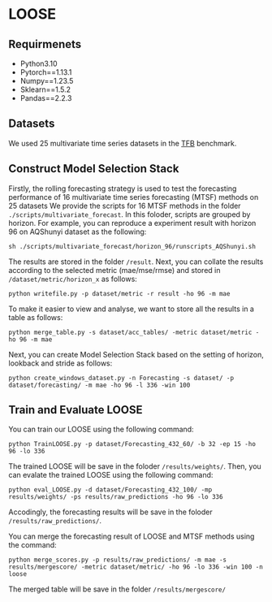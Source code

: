 # LOOSE
 
## Requirmenets
- Python3.10
- Pytorch==1.13.1
- Numpy==1.23.5
- Sklearn==1.5.2
- Pandas==2.2.3

## Datasets
We used 25 multivariate time series datasets in the  [TFB](https://dl.acm.org/doi/10.14778/3665844.3665863) benchmark.


## Construct Model Selection Stack

Firstly, the rolling forecasting strategy is used to test the forecasting performance of 16 multivariate time series forecasting (MTSF) methods on 25 datasets
We provide the scripts for 16 MTSF methods in the folder `./scripts/multivariate_forecast`. In this foloder, scripts are grouped by horizon. For example, you can reproduce a experiment result with horizon 96 on AQShunyi dataset as the following:

```shell
sh ./scripts/multivariate_forecast/horizon_96/runscripts_AQShunyi.sh
```

The results are stored in the folder `/result`. Next, you can collate the results according to the selected metric (mae/mse/rmse) and stored in `/dataset/metric/horizon_x` as follows:

```shell
python writefile.py -p dataset/metric -r result -ho 96 -m mae
```

To make it easier to view and analyse, we want to store all the results in a table as follows:

```shell
python merge_table.py -s dataset/acc_tables/ -metric dataset/metric -ho 96 -m mae
```

Next, you can create Model Selection Stack based on the setting of horizon, lookback and stride as follows:

```shell
python create_windows_dataset.py -n Forecasting -s dataset/ -p dataset/forecasting/ -m mae -ho 96 -l 336 -win 100
```

## Train and Evaluate LOOSE
You can train our LOOSE using the following command:

```shell
python TrainLOOSE.py -p dataset/Forecasting_432_60/ -b 32 -ep 15 -ho 96 -lo 336
```

The trained LOOSE will be save in the foloder `/results/weights/`. Then, you can evalate the trained LOOSE using the following command:
```shell
python eval_LOOSE.py -d dataset/Forecasting_432_100/ -mp results/weights/ -ps results/raw_predictions -ho 96 -lo 336 
```

Accodingly, the forecasting results will be save in the foloder `/results/raw_predictions/`.

You can merge the forecasting result of LOOSE and MTSF methods using the command:
```shell
python merge_scores.py -p results/raw_predictions/ -m mae -s results/mergescore/ -metric dataset/metric/ -ho 96 -lo 336 -win 100 -n loose
```
The merged table will be save in the folder  `/results/mergescore/`